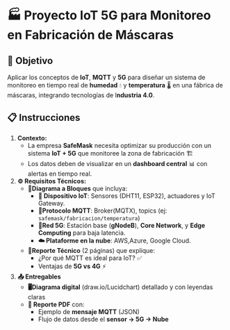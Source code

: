 # 🏭 Proyecto IoT 5G para Monitoreo en Fabricación de Máscaras

## 🎯 Objetivo
Aplicar los conceptos de **IoT**, **MQTT** y **5G** para diseñar un sistema de monitoreo en tiempo real de **humedad** 💧 y **temperatura** 🌡️ en una fábrica de máscaras, integrando tecnologías de I**ndustria 4.0**.

## 📋 Instrucciones
1. **Contexto:**
   * La empresa **SafeMask** necesita optimizar su producción con un sistema **IoT + 5G** que monitoree la zona de fabricación 🏗️
   * Los datos deben de visualizar en un **dashboard central** 📊 con alertas en tiempo real.
2. **⚙️ Requisitos Técnicos:**
     * **🔷Diagrama a Bloques** que incluya:
         - **📡 Dispositivo IoT**: Sensores (DHT11, ESP32), actuadores y IoT Gateway.
         - **📶Protocolo MQTT**: Broker(MQTX), topics (ej: `safemask/fabricacion/temperatura`)
         - **📡Red 5G**: Estación base (**gNodeB**), **Core Network**, y **Edge Computing** para baja latencia.
         - **☁️ Plataforme en la nube**: AWS,Azure, Google Cloud.
      * **📝Reporte Técnico** (2 páginas) que explique:
          - ¿Por qué MQTT es ideal para IoT? ✅
          - Ventajas de **5G vs 4G** ⚡
3. **📤 Entregables**
     * **🖥️Diagrama digital** (draw.io/Lucidchart) detallado y con leyendas claras
     * **📄 Reporte PDF** con:
         - Ejemplo de **mensaje MQTT** (JSON)
         - Flujo de datos desde el **sensor -> 5G -> Nube**
       


